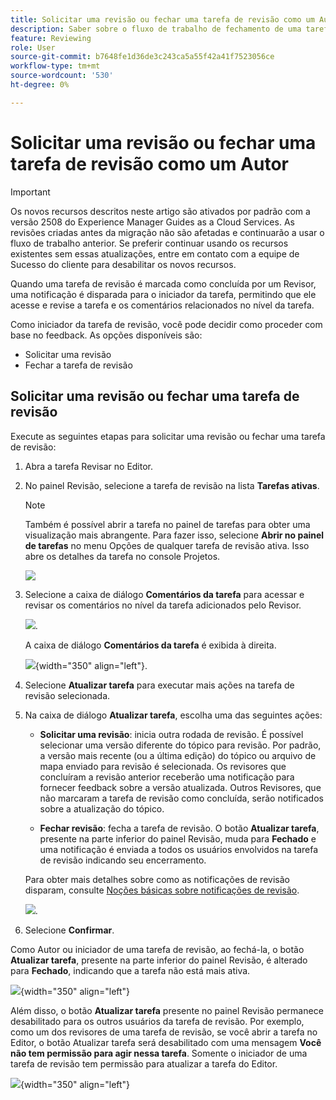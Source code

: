 ```yaml
---
title: Solicitar uma revisão ou fechar uma tarefa de revisão como um Autor
description: Saber sobre o fluxo de trabalho de fechamento de uma tarefa de revisão ou de solicitação de uma revisão como um Autor no Experience Manager Guides.
feature: Reviewing
role: User
source-git-commit: b7648fe1d36de3c243ca5a55f42a41f7523056ce
workflow-type: tm+mt
source-wordcount: '530'
ht-degree: 0%

---
```


# Solicitar uma revisão ou fechar uma tarefa de revisão como um Autor

>[!IMPORTANT]
>
> Os novos recursos descritos neste artigo são ativados por padrão com a versão 2508 do Experience Manager Guides as a Cloud Services. As revisões criadas antes da migração não são afetadas e continuarão a usar o fluxo de trabalho anterior. Se preferir continuar usando os recursos existentes sem essas atualizações, entre em contato com a equipe de Sucesso do cliente para desabilitar os novos recursos.

Quando uma tarefa de revisão é marcada como concluída por um Revisor, uma notificação é disparada para o iniciador da tarefa, permitindo que ele acesse e revise a tarefa e os comentários relacionados no nível da tarefa.

Como iniciador da tarefa de revisão, você pode decidir como proceder com base no feedback. As opções disponíveis são:

- Solicitar uma revisão
- Fechar a tarefa de revisão

## Solicitar uma revisão ou fechar uma tarefa de revisão

Execute as seguintes etapas para solicitar uma revisão ou fechar uma tarefa de revisão:

1. Abra a tarefa Revisar no Editor.
2. No painel Revisão, selecione a tarefa de revisão na lista **Tarefas ativas**.

   >[!NOTE]
   >
   > Também é possível abrir a tarefa no painel de tarefas para obter uma visualização mais abrangente. Para fazer isso, selecione **Abrir no painel de tarefas** no menu Opções de qualquer tarefa de revisão ativa. Isso abre os detalhes da tarefa no console Projetos.

   ![](images/task-dashboard-selection-author-view.png)
3. Selecione a caixa de diálogo **Comentários da tarefa** para acessar e revisar os comentários no nível da tarefa adicionados pelo Revisor.

   ![](images/task-comments-selection-author-view.png).

   A caixa de diálogo **Comentários da tarefa** é exibida à direita.

   ![](images/task-comments-dialog-editor.png){width="350" align="left"}.
4. Selecione **Atualizar tarefa** para executar mais ações na tarefa de revisão selecionada.
5. Na caixa de diálogo **Atualizar tarefa**, escolha uma das seguintes ações:

   - **Solicitar uma revisão**: inicia outra rodada de revisão. É possível selecionar uma versão diferente do tópico para revisão. Por padrão, a versão mais recente (ou a última edição) do tópico ou arquivo de mapa enviado para revisão é selecionada. Os revisores que concluíram a revisão anterior receberão uma notificação para fornecer feedback sobre a versão atualizada. Outros Revisores, que não marcaram a tarefa de revisão como concluída, serão notificados sobre a atualização do tópico.

   - **Fechar revisão**: fecha a tarefa de revisão. O botão **Atualizar tarefa**, presente na parte inferior do painel Revisão, muda para **Fechado** e uma notificação é enviada a todos os usuários envolvidos na tarefa de revisão indicando seu encerramento.

   Para obter mais detalhes sobre como as notificações de revisão disparam, consulte [Noções básicas sobre notificações de revisão](./review-understanding-review-notifications.md).

   ![](images/update-task-dialog.png).

6. Selecione **Confirmar**.


Como Autor ou iniciador de uma tarefa de revisão, ao fechá-la, o botão **Atualizar tarefa**, presente na parte inferior do painel Revisão, é alterado para **Fechado**, indicando que a tarefa não está mais ativa.

![](images/review-task-status-closed-review-panel.png){width="350" align="left"}

Além disso, o botão **Atualizar tarefa** presente no painel Revisão permanece desabilitado para os outros usuários da tarefa de revisão. Por exemplo, como um dos revisores de uma tarefa de revisão, se você abrir a tarefa no Editor, o botão Atualizar tarefa será desabilitado com uma mensagem **Você não tem permissão para agir nessa tarefa**. Somente o iniciador de uma tarefa de revisão tem permissão para atualizar a tarefa do Editor.

![](images/update-task-button-disabled.png){width="350" align="left"}
